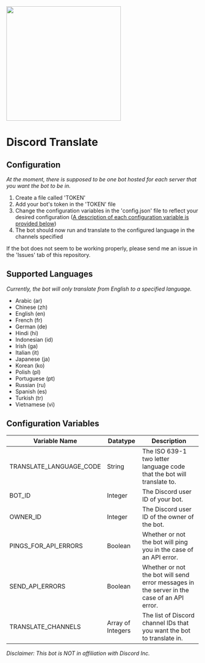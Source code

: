 <img src=https://i.ibb.co/TPcQM44/translate-bot.png height="300" width="auto"/>

# Discord Translate

## Configuration
*At the moment, there is supposed to be one bot hosted for each server that you want the bot to be in.*
1. Create a file called 'TOKEN'
2. Add your bot's token in the 'TOKEN' file
3. Change the configuration variables in the 'config.json' file to reflect your desired configuration ([A description of each configuration variable is provided below](https://github.com/waitblock/discord-translate#configuration-variables))
4. The bot should now run and translate to the configured language in the channels specified

If the bot does not seem to be working properly, please send me an issue in the 'Issues' tab of this repository.

## Supported Languages
*Currently, the bot will only translate from English to a specified language.*
- Arabic (ar)
- Chinese (zh)
- English (en)
- French (fr)
- German (de)
- Hindi (hi)
- Indonesian (id)
- Irish (ga)
- Italian (it)
- Japanese (ja)
- Korean (ko)
- Polish (pl)
- Portuguese (pt)
- Russian (ru)
- Spanish (es)
- Turkish (tr)
- Vietnamese (vi)

## Configuration Variables
| Variable Name           | Datatype          | Description                                                                                |
|-------------------------|-------------------|--------------------------------------------------------------------------------------------|
| TRANSLATE_LANGUAGE_CODE | String            | The ISO 639-1 two letter language code that the bot will translate to.                     |
| BOT_ID                  | Integer           | The Discord user ID of your bot.                                                           |
| OWNER_ID                | Integer           | The Discord user ID of the owner of the bot.                                               |
| PINGS_FOR_API_ERRORS    | Boolean           | Whether or not the bot will ping you in the case of an API error.                          |
| SEND_API_ERRORS         | Boolean           | Whether or not the bot will send error messages in the server in the case of an API error. |
| TRANSLATE_CHANNELS      | Array of Integers | The list of Discord channel IDs that you want the bot to translate in.                     |

*Disclaimer: This bot is NOT in affiliation with Discord Inc.*

